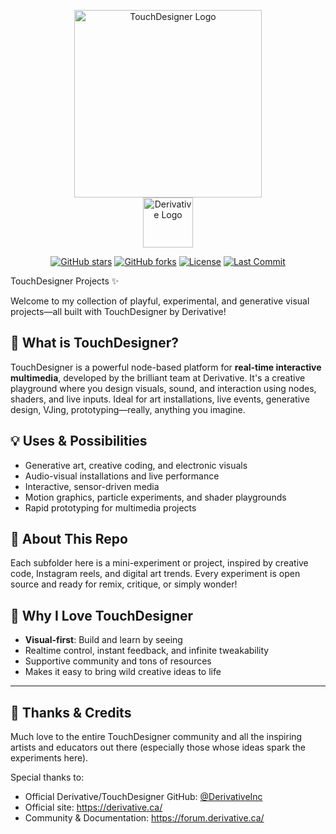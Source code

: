 <p align="center">
  <img src="https://raw.githubusercontent.com/DerivativeInc/branding/main/logo-touchdesigner-horizontal.svg" alt="TouchDesigner Logo" width="300" />
  <br/>
  <img src="https://avatars.githubusercontent.com/u/139078033" alt="Derivative Logo" width="80"/>
</p>

<p align="center">
  <a href="https://github.com/Anand0295/touchdesigner-projects/stargazers"><img src="https://img.shields.io/github/stars/Anand0295/touchdesigner-projects?style=flat-square" alt="GitHub stars" /></a>
  <a href="https://github.com/Anand0295/touchdesigner-projects/network"><img src="https://img.shields.io/github/forks/Anand0295/touchdesigner-projects?style=flat-square" alt="GitHub forks" /></a>
  <a href="https://github.com/Anand0295/touchdesigner-projects/blob/main/LICENSE"><img src="https://img.shields.io/github/license/Anand0295/touchdesigner-projects?style=flat-square" alt="License" /></a>
  <a href="https://github.com/Anand0295/touchdesigner-projects/commits/main"><img src="https://img.shields.io/github/last-commit/Anand0295/touchdesigner-projects?style=flat-square" alt="Last Commit" /></a>
</p>

<!-- Existing content below -->

TouchDesigner Projects ✨

Welcome to my collection of playful, experimental, and generative visual projects—all built with TouchDesigner by Derivative!

## 🌟 What is TouchDesigner?
TouchDesigner is a powerful node-based platform for **real-time interactive multimedia**, developed by the brilliant team at Derivative. It's a creative playground where you design visuals, sound, and interaction using nodes, shaders, and live inputs. Ideal for art installations, live events, generative design, VJing, prototyping—really, anything you imagine.

## 💡 Uses & Possibilities
- Generative art, creative coding, and electronic visuals
- Audio-visual installations and live performance
- Interactive, sensor-driven media
- Motion graphics, particle experiments, and shader playgrounds
- Rapid prototyping for multimedia projects

## 🧩 About This Repo
Each subfolder here is a mini-experiment or project, inspired by creative code, Instagram reels, and digital art trends. Every experiment is open source and ready for remix, critique, or simply wonder!

## 🎨 Why I Love TouchDesigner
- **Visual-first**: Build and learn by seeing
- Realtime control, instant feedback, and infinite tweakability
- Supportive community and tons of resources
- Makes it easy to bring wild creative ideas to life

---

## 🙏 Thanks & Credits
Much love to the entire TouchDesigner community and all the inspiring artists and educators out there (especially those whose ideas spark the experiments here).

Special thanks to:
- Official Derivative/TouchDesigner GitHub: [@DerivativeInc](https://github.com/DerivativeInc)
- Official site: https://derivative.ca/
- Community & Documentation: https://forum.derivative.ca/
